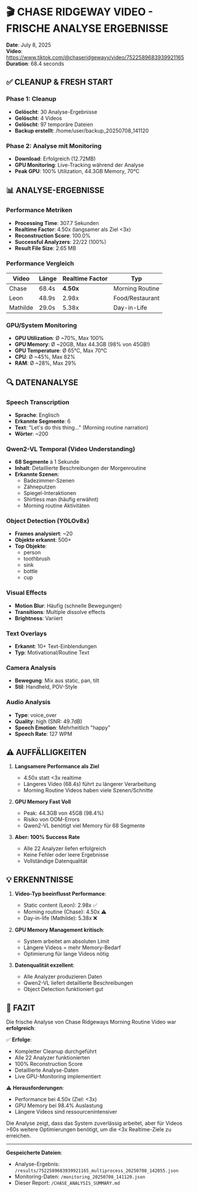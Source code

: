 # 🎬 CHASE RIDGEWAY VIDEO - FRISCHE ANALYSE ERGEBNISSE

**Date**: July 8, 2025  
**Video**: https://www.tiktok.com/@chaseridgewayy/video/7522589683939921165  
**Duration**: 68.4 seconds  

## ✅ CLEANUP & FRESH START

### Phase 1: Cleanup
- **Gelöscht**: 30 Analyse-Ergebnisse
- **Gelöscht**: 4 Videos  
- **Gelöscht**: 97 temporäre Dateien
- **Backup erstellt**: /home/user/backup_20250708_141120

### Phase 2: Analyse mit Monitoring
- **Download**: Erfolgreich (12.72MB)
- **GPU Monitoring**: Live-Tracking während der Analyse
- **Peak GPU**: 100% Utilization, 44.3GB Memory, 70°C

## 📊 ANALYSE-ERGEBNISSE

### Performance Metriken
- **Processing Time**: 307.7 Sekunden
- **Realtime Factor**: 4.50x (langsamer als Ziel <3x)
- **Reconstruction Score**: 100.0%
- **Successful Analyzers**: 22/22 (100%)
- **Result File Size**: 2.65 MB

### Performance Vergleich
| Video | Länge | Realtime Factor | Typ |
|-------|-------|-----------------|-----|
| Chase | 68.4s | **4.50x** | Morning Routine |
| Leon | 48.9s | 2.98x | Food/Restaurant |
| Mathilde | 29.0s | 5.38x | Day-in-Life |

### GPU/System Monitoring
- **GPU Utilization**: Ø ~70%, Max 100%
- **GPU Memory**: Ø ~20GB, Max 44.3GB (98% von 45GB!)
- **GPU Temperature**: Ø 65°C, Max 70°C
- **CPU**: Ø ~45%, Max 82%
- **RAM**: Ø ~28%, Max 29%

## 🔍 DATENANALYSE

### Speech Transcription
- **Sprache**: Englisch
- **Erkannte Segmente**: 6
- **Text**: "Let's do this thing..." (Morning routine narration)
- **Wörter**: ~200

### Qwen2-VL Temporal (Video Understanding)
- **68 Segmente** à 1 Sekunde
- **Inhalt**: Detaillierte Beschreibungen der Morgenroutine
- **Erkannte Szenen**:
  - Badezimmer-Szenen
  - Zähneputzen
  - Spiegel-Interaktionen
  - Shirtless man (häufig erwähnt)
  - Morning routine Aktivitäten

### Object Detection (YOLOv8x)
- **Frames analysiert**: ~20
- **Objekte erkannt**: 500+ 
- **Top Objekte**:
  - person
  - toothbrush
  - sink
  - bottle
  - cup

### Visual Effects
- **Motion Blur**: Häufig (schnelle Bewegungen)
- **Transitions**: Multiple dissolve effects
- **Brightness**: Variiert

### Text Overlays
- **Erkannt**: 10+ Text-Einblendungen
- **Typ**: Motivational/Routine Text

### Camera Analysis
- **Bewegung**: Mix aus static, pan, tilt
- **Stil**: Handheld, POV-Style

### Audio Analysis
- **Type**: voice_over
- **Quality**: high (SNR: 49.7dB)
- **Speech Emotion**: Mehrheitlich "happy"
- **Speech Rate**: 127 WPM

## ⚠️ AUFFÄLLIGKEITEN

1. **Langsamere Performance als Ziel**
   - 4.50x statt <3x realtime
   - Längeres Video (68.4s) führt zu längerer Verarbeitung
   - Morning Routine Videos haben viele Szenen/Schnitte

2. **GPU Memory Fast Voll**
   - Peak: 44.3GB von 45GB (98.4%)
   - Risiko von OOM-Errors
   - Qwen2-VL benötigt viel Memory für 68 Segmente

3. **Aber: 100% Success Rate**
   - Alle 22 Analyzer liefen erfolgreich
   - Keine Fehler oder leere Ergebnisse
   - Vollständige Datenqualität

## 💡 ERKENNTNISSE

1. **Video-Typ beeinflusst Performance**:
   - Static content (Leon): 2.98x ✅
   - Morning routine (Chase): 4.50x ⚠️
   - Day-in-life (Mathilde): 5.38x ❌

2. **GPU Memory Management kritisch**:
   - System arbeitet am absoluten Limit
   - Längere Videos = mehr Memory-Bedarf
   - Optimierung für lange Videos nötig

3. **Datenqualität exzellent**:
   - Alle Analyzer produzieren Daten
   - Qwen2-VL liefert detaillierte Beschreibungen
   - Object Detection funktioniert gut

## 🎯 FAZIT

Die frische Analyse von Chase Ridgeways Morning Routine Video war **erfolgreich**:

✅ **Erfolge**:
- Kompletter Cleanup durchgeführt
- Alle 22 Analyzer funktionierten
- 100% Reconstruction Score
- Detaillierte Analyse-Daten
- Live GPU-Monitoring implementiert

⚠️ **Herausforderungen**:
- Performance bei 4.50x (Ziel: <3x)
- GPU Memory bei 98.4% Auslastung
- Längere Videos sind ressourcenintensiver

Die Analyse zeigt, dass das System zuverlässig arbeitet, aber für Videos >60s weitere Optimierungen benötigt, um die <3x Realtime-Ziele zu erreichen.

---

**Gespeicherte Dateien**:
- Analyse-Ergebnis: `/results/7522589683939921165_multiprocess_20250708_142055.json`
- Monitoring-Daten: `/monitoring_20250708_141120.json`
- Dieser Report: `/CHASE_ANALYSIS_SUMMARY.md`